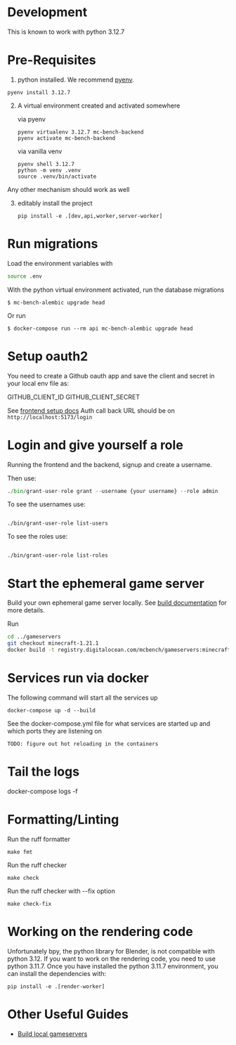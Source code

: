 # Development

This is known to work with python 3.12.7

# Pre-Requisites

1. python installed. We recommend [pyenv]("https://github.com/pyenv/pyenv").

```shell
pyenv install 3.12.7
```

2. A virtual environment created and activated somewhere

    via pyenv
    ```shell
   pyenv virtualenv 3.12.7 mc-bench-backend
   pyenv activate mc-bench-backend
   ```
   
    via vanilla venv

    ```shell
    pyenv shell 3.12.7
    python -m venv .venv
    source .venv/bin/activate
    ```
   
Any other mechanism should work as well

3. editably install the project
    
    ```pip install -e .[dev,api,worker,server-worker]```

# Run migrations
Load the environment variables with
```bash
source .env
```

With the python virtual environment activated, run the database migrations

```shell
$ mc-bench-alembic upgrade head
```

Or run 
```shell
$ docker-compose run --rm api mc-bench-alembic upgrade head
```

# Setup oauth2

You need to create a Github oauth app and save the client and secret in your local env file as:

GITHUB_CLIENT_ID
GITHUB_CLIENT_SECRET

See [frontend setup docs](https://github.com/mc-bench/mc-bench-frontend/blob/main/docs/setup_oauth_prereqs.md) 
Auth call back URL should be on ```http://localhost:5173/login```

# Login and give yourself a role

Running the frontend and the backend, signup and create a username.

Then use:

```python
./bin/grant-user-role grant --username {your username} --role admin
```
To see the usernames use:

```shell

./bin/grant-user-role list-users
```

To see the roles use:

```shell

./bin/grant-user-role list-roles
```

# Start the ephemeral game server
Build your own ephemeral game server locally. See [build documentation](https://github.com/mc-bench/mc-bench-backend/blob/main/docs/build_local_gameservers.md) for more details.

Run
```bash
cd ../gameservers
git checkout minecraft-1.21.1
docker build -t registry.digitalocean.com/mcbench/gameservers:minecraft-1.21.1-latest .
```


# Services run via docker

The following command will start all the services up

    docker-compose up -d --build

See the docker-compose.yml file for what services are started up and which ports they are listening on

`TODO: figure out hot reloading in the containers`

# Tail the logs

docker-compose logs -f

# Formatting/Linting

Run the ruff formatter
```shell
make fmt
````

Run the ruff checker
```shell
make check
```

Run the ruff checker with --fix option
```shell
make check-fix
```

# Working on the rendering code

Unfortunately bpy, the python library for Blender, is not compatible with python 3.12.
If you want to work on the rendering code, you need to use python 3.11.7.
Once you have installed the python 3.11.7 environment, you can install the dependencies with:

```shell
pip install -e .[render-worker]
```

# Other Useful Guides

- [Build local gameservers](docs/build_local_gameservers.md)

